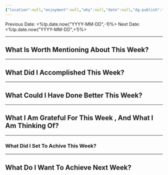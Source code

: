 ```yaml
---
{"location":null,"enjoyment":null,"why":null,"date":null,"dg-publish":true,"dg-home":null,"tags":["dailyreviews"],"aliases":null,"permalink":"/templates/daily-note-template/","dgPassFrontmatter":true,"updated":"2025-02-18T10:17:36.396+05:30"}
---
```


Previous Date: <%tp.date.now("YYYY-MM-DD",-1)%>
Next Date: <%tp.date.now("YYYY-MM-DD",+1)%>

---
## What Is Worth Mentioning About This Week?



---

## What Did I Accomplished This Week?



---

## What Could I Have Done Better This Week?



---

## What I Am Grateful For This Week , And What I Am Thinking Of?



---

### What Did I Set To Achive This Week?



---

## What Do I Want To Achieve Next Week?